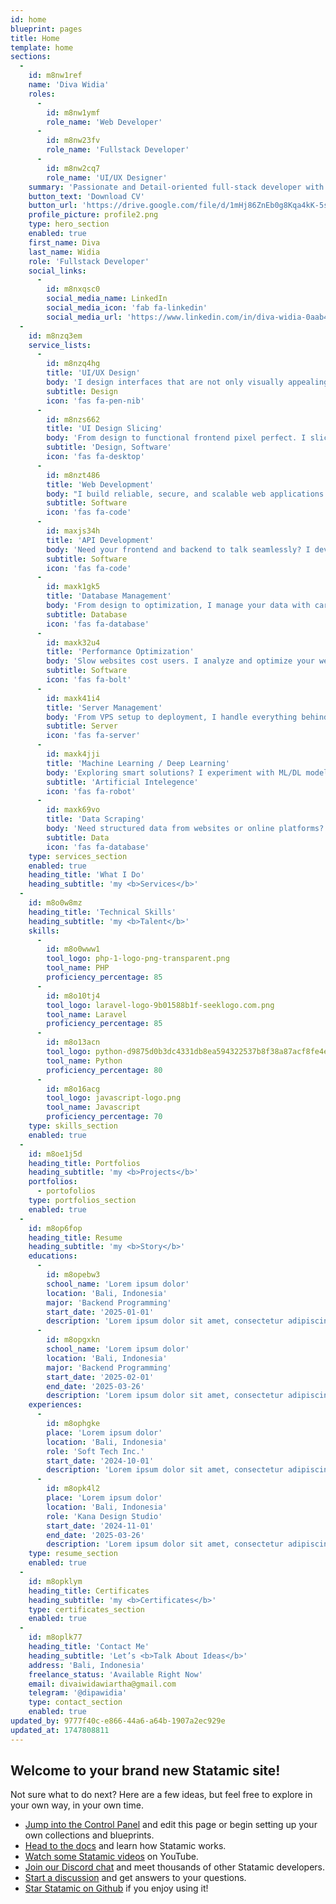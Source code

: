 ```yaml
---
id: home
blueprint: pages
title: Home
template: home
sections:
  -
    id: m8nw1ref
    name: 'Diva Widia'
    roles:
      -
        id: m8nw1ymf
        role_name: 'Web Developer'
      -
        id: m8nw23fv
        role_name: 'Fullstack Developer'
      -
        id: m8nw2cq7
        role_name: 'UI/UX Designer'
    summary: 'Passionate and Detail-oriented full-stack developer with more than 1 year of hands-on experience in designing, developing, deploying, and maintaining responsive websites. Proficient in PHP, Python, SQL, Javascript, and website frameworks such as Laravel, Vue, and Flask. Passionate about learning and staying updated with the latest app technologies, develop my skills and grow profesionally, committed to delivering high-quality projects on time.'
    button_text: 'Download CV'
    button_url: 'https://drive.google.com/file/d/1mHj86ZnEb0g8Kqa4kK-5syoc3M46BNfZ/view?usp=drive_link'
    profile_picture: profile2.png
    type: hero_section
    enabled: true
    first_name: Diva
    last_name: Widia
    role: 'Fullstack Developer'
    social_links:
      -
        id: m8nxqsc0
        social_media_name: LinkedIn
        social_media_icon: 'fab fa-linkedin'
        social_media_url: 'https://www.linkedin.com/in/diva-widia-0aab48197/'
  -
    id: m8nzq3em
    service_lists:
      -
        id: m8nzq4hg
        title: 'UI/UX Design'
        body: 'I design interfaces that are not only visually appealing but also intuitive and user-focused. I turn complex problems into simple, user-friendly experiences that keep users engaged and drive results.'
        subtitle: Design
        icon: 'fas fa-pen-nib'
      -
        id: m8nzs662
        title: 'UI Design Slicing'
        body: 'From design to functional frontend pixel perfect. I slice Figma or XD designs into responsive HTML, Tailwind, or Bootstrap components with precision and performance in mind.'
        subtitle: 'Design, Software'
        icon: 'fas fa-desktop'
      -
        id: m8nzt486
        title: 'Web Development'
        body: "I build reliable, secure, and scalable web applications using modern frameworks. Whether it's a business website or a complex web platform, I deliver code that works smoothly."
        subtitle: Software
        icon: 'fas fa-code'
      -
        id: maxjs34h
        title: 'API Development'
        body: 'Need your frontend and backend to talk seamlessly? I develop clean, secure, and well-documented APIs that enable smooth integrations between services and platforms.'
        subtitle: Software
        icon: 'fas fa-code'
      -
        id: maxk1gk5
        title: 'Database Management'
        body: 'From design to optimization, I manage your data with care. I ensure your database is structured, scalable, and secure to handle both current and future needs.'
        subtitle: Database
        icon: 'fas fa-database'
      -
        id: maxk32u4
        title: 'Performance Optimization'
        body: 'Slow websites cost users. I analyze and optimize your web application to reduce load times, improve responsiveness, and boost overall user experience.'
        subtitle: Software
        icon: 'fas fa-bolt'
      -
        id: maxk41i4
        title: 'Server Management'
        body: 'From VPS setup to deployment, I handle everything behind the scenes. I configure, deploy, and maintain your web applications using secure and efficient DevOps practices.'
        subtitle: Server
        icon: 'fas fa-server'
      -
        id: maxk4jji
        title: 'Machine Learning / Deep Learning'
        body: 'Exploring smart solutions? I experiment with ML/DL models for tasks like predictions, image processing, or data insights—integrating them into web apps when needed.'
        subtitle: 'Artificial Intelegence'
        icon: 'fas fa-robot'
      -
        id: maxk69vo
        title: 'Data Scraping'
        body: 'Need structured data from websites or online platforms? I build reliable scraping tools to extract and organize data from public sources—turning unstructured content into valuable, usable insights.'
        subtitle: Data
        icon: 'fas fa-database'
    type: services_section
    enabled: true
    heading_title: 'What I Do'
    heading_subtitle: 'my <b>Services</b>'
  -
    id: m8o0w8mz
    heading_title: 'Technical Skills'
    heading_subtitle: 'my <b>Talent</b>'
    skills:
      -
        id: m8o0www1
        tool_logo: php-1-logo-png-transparent.png
        tool_name: PHP
        proficiency_percentage: 85
      -
        id: m8o10tj4
        tool_logo: laravel-logo-9b01588b1f-seeklogo.com.png
        tool_name: Laravel
        proficiency_percentage: 85
      -
        id: m8o13acn
        tool_logo: python-d9875d0b3dc4331db8ea594322537b8f38a87acf8fe4e2fb7c4c83950b31cd3e.png
        tool_name: Python
        proficiency_percentage: 80
      -
        id: m8o16acg
        tool_logo: javascript-logo.png
        tool_name: Javascript
        proficiency_percentage: 70
    type: skills_section
    enabled: true
  -
    id: m8oe1j5d
    heading_title: Portfolios
    heading_subtitle: 'my <b>Projects</b>'
    portfolios:
      - portofolios
    type: portfolios_section
    enabled: true
  -
    id: m8op6fop
    heading_title: Resume
    heading_subtitle: 'my <b>Story</b>'
    educations:
      -
        id: m8opebw3
        school_name: 'Lorem ipsum dolor'
        location: 'Bali, Indonesia'
        major: 'Backend Programming'
        start_date: '2025-01-01'
        description: 'Lorem ipsum dolor sit amet, consectetur adipiscing elit, sed do eiusmod tempor incididunt ut labore et dolore magna aliqua.'
      -
        id: m8opgxkn
        school_name: 'Lorem ipsum dolor'
        location: 'Bali, Indonesia'
        major: 'Backend Programming'
        start_date: '2025-02-01'
        end_date: '2025-03-26'
        description: 'Lorem ipsum dolor sit amet, consectetur adipiscing elit, sed do eiusmod tempor incididunt ut labore et dolore magna aliqua.'
    experiences:
      -
        id: m8ophgke
        place: 'Lorem ipsum dolor'
        location: 'Bali, Indonesia'
        role: 'Soft Tech Inc.'
        start_date: '2024-10-01'
        description: 'Lorem ipsum dolor sit amet, consectetur adipiscing elit, sed do eiusmod tempor incididunt ut labore et dolore magna aliqua.'
      -
        id: m8opk4l2
        place: 'Lorem ipsum dolor'
        location: 'Bali, Indonesia'
        role: 'Kana Design Studio'
        start_date: '2024-11-01'
        end_date: '2025-03-26'
        description: 'Lorem ipsum dolor sit amet, consectetur adipiscing elit, sed do eiusmod tempor incididunt ut labore et dolore magna aliqua.'
    type: resume_section
    enabled: true
  -
    id: m8opklym
    heading_title: Certificates
    heading_subtitle: 'my <b>Certificates</b>'
    type: certificates_section
    enabled: true
  -
    id: m8oplk77
    heading_title: 'Contact Me'
    heading_subtitle: 'Let’s <b>Talk About Ideas</b>'
    address: 'Bali, Indonesia'
    freelance_status: 'Available Right Now'
    email: divaiwidawiartha@gmail.com
    telegram: '@dipawidia'
    type: contact_section
    enabled: true
updated_by: 9777f40c-e866-44a6-a64b-1907a2ec929e
updated_at: 1747808811
---
```

## Welcome to your brand new Statamic site!

Not sure what to do next? Here are a few ideas, but feel free to explore in your own way, in your own time.

- [Jump into the Control Panel](/cp) and edit this page or begin setting up your own collections and blueprints.
- [Head to the docs](https://statamic.dev) and learn how Statamic works.
- [Watch some Statamic videos](https://youtube.com/statamic) on YouTube.
- [Join our Discord chat](https://statamic.com/discord) and meet thousands of other Statamic developers.
- [Start a discussion](https://github.com/statamic/cms/discussions) and get answers to your questions.
- [Star Statamic on Github](https://github.com/statamic/cms) if you enjoy using it!

